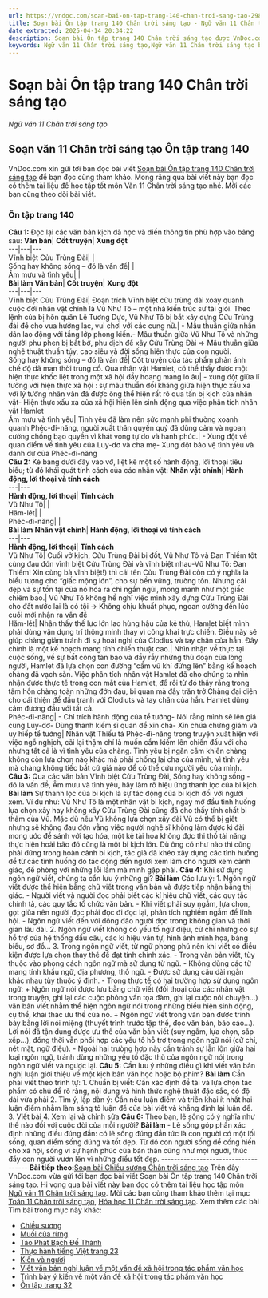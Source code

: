 ```yaml
---
url: https://vndoc.com/soan-bai-on-tap-trang-140-chan-troi-sang-tao-298230
title: Soạn bài Ôn tập trang 140 Chân trời sáng tạo - Ngữ văn 11 Chân trời sáng tạo - VnDoc.com
date_extracted: 2025-04-14 20:34:22
description: Soạn bài Ôn tập trang 140 Chân trời sáng tạo được VnDoc.com tổng hợp và xin gửi tới bạn đọc cùng tham khảo nhé.
keywords: Ngữ văn 11 Chân trời sáng tạo,Ngữ văn 11 Chân trời sáng tạo bài Ôn tập trang 140,Soạn văn 11 Chân trời sáng tạo,văn 11 Chân trời sáng tạo,soạn văn 11 Chân trời,ngữ văn 11 Chân trời,Soạn bài Ôn tập trang 140 Chân trời sáng tạo,Soạn bài Ôn tập trang 140,Soạn văn Ôn tập trang 140,Ôn tập trang 140
---
```


# Soạn bài Ôn tập trang 140 Chân trời sáng tạo
 _Ngữ văn 11 Chân trời sáng tạo_
## Soạn văn 11 Chân trời sáng tạo Ôn tập trang 140
VnDoc.com xin gửi tới bạn đọc bài viết [Soạn bài Ôn tập trang 140 Chân trời sáng tạo](<https://vndoc.com/soan-bai-on-tap-trang-140-chan-troi-sang-tao-298230>) để bạn đọc cùng tham khảo. Mong rằng qua bài viết này bạn đọc có thêm tài liệu để học tập tốt môn Văn 11 Chân trời sáng tạo nhé. Mời các bạn cùng theo dõi bài viết.
### Ôn tập trang 140
**Câu 1:** Đọc lại các văn bản kịch đã học và điền thông tin phù hợp vào bảng sau:
**Văn bản**| **Cốt truyện**| **Xung đột**  
---|---|---  
Vĩnh biệt Cửu Trùng Đài| |   
Sống hay không sống – đó là vấn đề| |   
Âm mưu và tình yêu| |   
**Bài làm**
**Văn bản**| **Cốt truyện**| **Xung đột**  
---|---|---  
Vĩnh biệt Cửu Trùng Đài| Đoạn trích Vĩnh biệt cửu trùng đài xoay quanh cuộc đời nhân vật chính là Vũ Như Tô – một nhà kiến trúc sư tài giỏi. Theo lệnh của bị hôn quân Lê Tương Dực, Vũ Như Tô bị bắt xây dựng Cửu Trùng đài để cho vua hưởng lạc, vui chơi với các cung nữ.| \- Mâu thuẫn giữa nhân dân lao động với tầng lớp phong kiến.\- Mâu thuẫn giữa Vũ Như Tô và những người phu phen bị bắt bớ, phu dịch để xây Cửu Trùng Đài ⇒ Mâu thuẫn giữa nghệ thuật thuần túy, cao siêu và đời sống hiện thực của con người.  
Sống hay không sống – đó là vấn đề| Cốt truyện của tác phẩm phản ánh chế độ dã man thời trung cổ. Qua nhân vật Hamlet, có thể thấy được một hiện thực khốc liệt trong một xã hội đầy hoang mang lo âu| \- xung đột giữa lí tưởng với hiện thực xã hội : sự mâu thuẫn đối kháng giữa hiện thực xấu xa với lý tưởng nhân văn đã được ông thể hiện rất rõ qua tấn bị kịch của nhân vật\- Hiện thực xấu xa của xã hội hiện lên sinh động qua việc phân tích nhân vật Hamlet  
Âm mưu và tình yêu| Tình yêu đã làm nên sức mạnh phi thường xoanh quanh Phéc-đi-năng, người xuất thân quyền quý đã dũng cảm và ngoan cường chống bạo quyền vì khát vọng tự do và hạnh phúc.| \- Xung đột về quan điểm về tình yêu của Luy-dơ và cha mẹ\- Xung đột bảo vệ tình yêu và danh dự của Phéc-đi-năng  
**Câu 2:** Kẻ bảng dưới đây vào vở, liệt kê một số hành động, lời thoại tiêu biểu; từ đó khái quát tính cách của các nhân vật:
**Nhân vật chính**| **Hành động, lời thoại và tính cách**  
---|---  
**Hành động, lời thoại**| **Tính cách**  
Vũ Như Tô| |   
Hăm-lét| |   
Phéc-đi-năng| |   
**Bài làm**
**Nhân vật chính**| **Hành động, lời thoại và tính cách**  
---|---  
**Hành động, lời thoại**| **Tính cách**  
Vũ Như Tô| Cuối vở kịch, Cửu Trùng Đài bị đốt, Vũ Như Tô và Đan Thiềm tột cùng đau đớn vĩnh biệt Cửu Trùng Đài và vĩnh biệt nhau-Vũ Như Tô: Đan Thiềm\! Xin cùng bà vĩnh biệt\!\) thì cái tên Cửu Trùng Đài còn có ý nghĩa là biểu tượng cho “giấc mộng lớn”, cho sự bền vững, trường tồn. Nhưng cái đẹp và sự tồn tại của nó hóa ra chỉ ngắn ngủi, mong manh như một giấc chiêm bao.| Vũ Như Tô không hề nghĩ việc mình xây dựng Cửu Trùng Đài cho đất nước lại là có tội -> Không chịu khuất phục, ngoan cường đến lúc cuối mới nhận ra vấn đề  
Hăm-lét| Nhận thấy thế lực lớn lao hùng hậu của kẻ thù, Hamlet biết mình phải dùng vận dụng trí thông minh thay vì công khai trực chiến. Điều này sẽ giúp chàng giảm tránh đi sự hoài nghi của Clodius và tay chân của hắn. Đây chính là một kế hoạch mang tính chiến thuật cao.| Nhìn nhận về thực tại cuộc sống, về sự bất công tàn bạo và đầy rẫy những thủ đoạn của lòng người, Hamlet đã lựa chọn con đường “cầm vũ khí đứng lên” bằng kế hoạch chàng đã vạch sẵn. Việc phân tích nhân vật Hamlet đã cho chúng ta nhìn nhận được thực tế trong con mắt của Hamlet, để rồi từ đó thấy rằng trong tâm hồn chàng toàn những đớn đau, bi quan mà đầy trăn trở.Chàng đại diện cho cái thiện để đấu tranh với Clodiuts và tay chân của hắn. Hamlet dũng cảm đương đầu với tất cả.  
Phéc-đi-năng| \- Chỉ trích hành động của tể tướng\- Nói rằng mình sẽ lên giá cùng Luy-dơ\- Dùng thanh kiếm sĩ quan để xin cha\- Xin chúa chứng giám và uy hiếp tể tướng| Nhân vật Thiếu tá Phéc-đi-năng trong truyện xuất hiện với việc ngỗ nghịch, cãi lại thậm chí là muốn cầm kiếm lên chiến đấu với cha nhưng tất cả là vì tình yêu của chàng. Tình yêu bị ngăn cấm khiến chàng không còn lựa chọn nào khác mà phải chống lại cha của mình, vì tình yêu mà chàng không tiếc bất cứ giá nào để có thể cứu người yêu của mình.  
**Câu 3:** Qua các văn bản Vĩnh biệt Cửu Trùng Đài, Sống hay không sống - đó là vấn đề, Âm mưu và tình yêu, hãy làm rõ hiệu ứng thanh lọc của bi kịch.
**Bài làm**
Sự thanh lọc của bi kịch là sự tác động của bi kịch đối với người xem. Ví dụ như: Vũ Như Tô là một nhân vật bi kịch, ngay mở đầu tình huống lựa chọn xây hay không xây Cửu Trùng Đài cũng đã cho thấy tính chất bi thảm của Vũ. Mặc dù nếu Vũ không lựa chọn xây đài Vũ có thể bị giết nhưng sẽ không đau đớn vằng việc người nghệ sĩ không làm được kì đài mong ước để sánh với tạo hóa, một kẻ tài hoa không đợc thi thố tài năng thực hiện hoài bão đó cũng là một bi kịch lớn. Dù ông có như nào thì cũng phải đứng trong hoàn cảnh bi kịch, tác giả đã khéo xây dựng các tình huống để từ các tình huống đó tác động đến người xem làm cho người xem cảnh giác, đề phòng với những lỗi lầm mà mình gặp phải.
**Câu 4:** Khi sử dụng ngôn ngữ viết, chúng ta cần lưu ý những gì?
**Bài làm**
Các lưu ý:
1\. Ngôn ngữ viết được thể hiện bằng chữ viết trong văn bản và được tiếp nhận bằng thị giác.
\- Người viết và người đọc phải biết các kí hiệu chữ viết, các quy tắc chính tả, các quy tắc tổ chức văn bản.
\- Khi viết phải suy ngẫm, lựa chọn, gọt giũa nên người đọc phải đọc đi đọc lại, phân tích nghiềm ngẫm để lĩnh hội.
\- Ngôn ngữ viết đến với đông đảo người đọc trong không gian và thời gian lâu dài.
2\. Ngôn ngữ viết không có yếu tố ngữ điệu, cử chỉ nhưng có sự hỗ trợ của hệ thống dấu câu, các kí hiệu văn tự, hình ảnh minh họa, bảng biểu, sơ đồ…
3\. Trong ngôn ngữ viết, từ ngữ phong phú nên khi viết có điều kiện được lựa chọn thay thế để đạt tính chính xác.
\- Trong văn bản viết, tùy thuộc vào phong cách ngôn ngữ mà sử dụng từ ngữ.
\- Không dùng các từ mang tính khẩu ngữ, địa phương, thổ ngữ.
\- Được sử dụng câu dài ngắn khác nhau tùy thuộc ý định.
\- Trong thực tế có hai trường hợp sử dụng ngôn ngữ:
\+ Ngôn ngữ nói được lưu bằng chữ viết \(đối thoại của các nhân vật trong truyện, ghi lại các cuộc phỏng vấn tọa đàm, ghi lại cuộc nói chuyện...\) văn bản viết nhằm thể hiện ngôn ngữ nói trong những biểu hiện sinh động, cụ thể, khai thác ưu thế của nó.
\+ Ngôn ngữ viết trong văn bản được trình bày bằng lời nói miệng \(thuyết trình trước tập thể, đọc văn bản, báo cáo...\). Lời nói đã tận dụng được ưu thế của văn bản viết \(suy ngẫm, lựa chọn, sắp xếp...\), đồng thời vẫn phối hợp các yếu tố hỗ trợ trong ngôn ngữ nói \(cử chỉ, nét mặt, ngữ điệu\).
\- Ngoài hai trưòng hợp này cần tránh sự lẫn lộn giữa hai loại ngôn ngữ, tránh dùng những yếu tố đặc thù của ngôn ngữ nói trong ngôn ngữ viết và ngược lại.
**Câu 5:** Cần lưu ý những điều gì khi viết văn bản nghị luận giới thiệu về một kịch bản văn học hoặc bộ phim?
**Bài làm**
Cần phải viết theo trình tự:
1\. Chuẩn bị viết:
Cần xác định đề tài và lựa chọn tác phẩm có chủ đề rõ ràng, nội dung và hình thức nghệ thuật đặc sắc, có độ dài vừa phải
2\. Tìm ý, lập dàn ý:
Cần nêu luận điểm và triển khai ít nhất hai luận điểm nhằm làm sáng tỏ luận đề của bài viết và khẳng định lại luận đề.
3\. Viết bài
4\. Xem lại và chỉnh sửa
**Câu 6:** Theo bạn, lẽ sống có ý nghĩa như thế nào đối với cuộc đời của mỗi người?
**Bài làm**
\- Lẽ sống góp phần xác định những điều đúng đắn: có lẽ sống đúng đắn tức là con người có một lối sống, quan điểm sống đúng và tốt đẹp. Từ đó con người sống để cống hiến cho xã hội, sống vì sự hạnh phúc của bản thân cũng như mọi người, thúc đẩy con người vươn lên vì những điều tốt đẹp.
\------------------------------------
**Bài tiếp theo:**[Soạn bài Chiều sương Chân trời sáng tạo](<https://vndoc.com/soan-bai-chieu-suong-chan-troi-sang-tao-304907>)
Trên đây VnDoc.com vừa gửi tới bạn đọc bài viết Soạn bài Ôn tập trang 140 Chân trời sáng tạo. Hi vọng qua bài viết này bạn đọc có thêm tài liệu học tập môn [Ngữ văn 11 Chân trời sáng tạo](<https://vndoc.com/ngu-van-11-chan-troi-sang-tao>). Mời các bạn cùng tham khảo thêm tại mục [Toán 11 Chân trời sáng tạo](<https://vndoc.com/toan-11-chan-troi-sang-tao>), [Hóa học 11 Chân trời sáng tạo](<https://vndoc.com/hoa-hoc-11-chan-troi-sang-tao>).
Xem thêm các bài Tìm bài trong mục này khác:
  * [Chiều sương](</soan-bai-chieu-suong-chan-troi-sang-tao-304907>)
  * [Muối của rừng](</soan-bai-muoi-cua-rung-chan-troi-sang-tao-304916>)
  * [Tảo Phát Bạch Đế Thành](</soan-bai-tao-phat-bach-de-thanh-chan-troi-sang-tao-305054>)
  * [Thực hành tiếng Việt trang 23](</soan-bai-thuc-hanh-tieng-viet-trang-23-chan-troi-sang-tao-305056>)
  * [Kiến và người](</soan-bai-kien-va-nguoi-chan-troi-sang-tao-305057>)
  * [Viết văn bản nghị luận về một vấn đề xã hội trong tác phẩm văn học](</soan-bai-viet-van-ban-nghi-luan-ve-mot-van-de-xa-hoi-trong-tac-pham-van-hoc-chan-troi-sang-tao-305062>)
  * [Trình bày ý kiến về một vấn đề xã hội trong tác phẩm văn học](</soan-bai-trinh-bay-y-kien-ve-mot-van-de-xa-hoi-trong-tac-pham-van-hoc-chan-troi-sang-tao-305073>)
  * [Ôn tập trang 32](</soan-bai-on-tap-trang-32-chan-troi-sang-tao-305140>)

